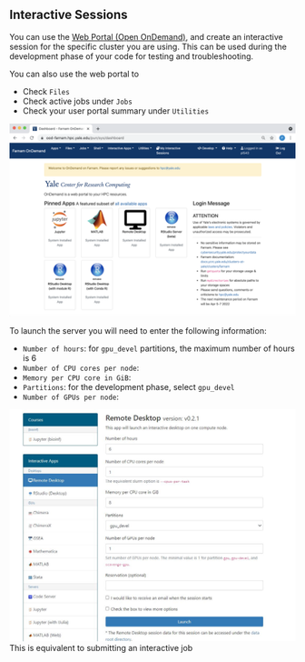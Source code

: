 ## Interactive Sessions
You can use the [Web Portal (Open OnDemand)](https://docs.ycrc.yale.edu/clusters-at-yale/access/ood/), and create an interactive session for the specific cluster you are using. This can be used during the development phase of your code for testing and troubleshooting. 

You can also use the web portal to 
- Check `Files` 
- Check active jobs under `Jobs`
- Check your user portal summary under `Utilities`

![WebProtal](https://github.com/fyc423/YCRCClusterSetupTutorial/blob/main/ood_welcome.png?raw=true)

To launch the server you will need to enter the following information:
- `Number of hours`: for `gpu_devel` partitions, the maximum number of hours is 6
- `Number of CPU cores per node`:
- `Memory per CPU core in GiB`:
- `Partitions`: for the development phase, select `gpu_devel`
- `Number of GPUs per node`:

![PortalSetupl](https://github.com/fyc423/YCRCClusterSetupTutorial/blob/main/PortalSetup.JPG?raw=true)
This is equivalent to submitting an interactive job 
